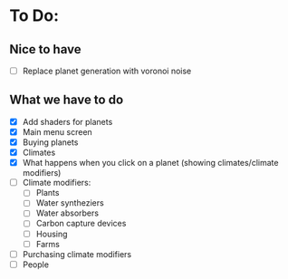 To Do:
======
## Nice to have
- [ ] Replace planet generation with voronoi noise
## What we have to do
- [x] Add shaders for planets
- [x] Main menu screen
- [x] Buying planets
- [x] Climates
- [x] What happens when you click on a planet (showing climates/climate modifiers)
- [ ] Climate modifiers:
	- [ ] Plants
	- [ ] Water syntheziers
	- [ ] Water absorbers
	- [ ] Carbon capture devices
	- [ ] Housing
	- [ ] Farms
- [ ] Purchasing climate modifiers
- [ ] People
